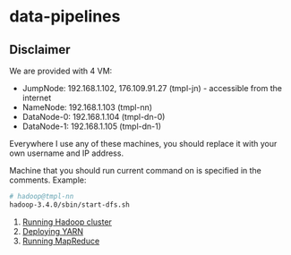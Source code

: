 # data-pipelines

## Disclaimer
We are provided with 4 VM:
- JumpNode: 192.168.1.102, 176.109.91.27 (tmpl-jn) - accessible from the internet
- NameNode: 192.168.1.103 (tmpl-nn)
- DataNode-0: 192.168.1.104 (tmpl-dn-0)
- DataNode-1: 192.168.1.105 (tmpl-dn-1)

Everywhere I use any of these machines, you should replace it with your own username and IP address.

Machine that you should run current command on is specified in the comments. Example:
```bash
# hadoop@tmpl-nn
hadoop-3.4.0/sbin/start-dfs.sh
```


1. [Running Hadoop cluster](/01_hadoop/README.md)
2. [Deploying YARN](/02_yarn/README.md)
3. [Running MapReduce](/2.5_mapreduce/README.md)
